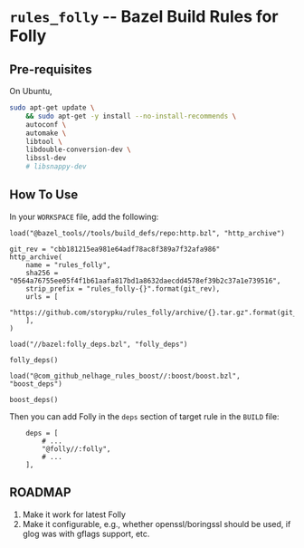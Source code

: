 # `rules_folly` -- Bazel Build Rules for Folly

## Pre-requisites

On Ubuntu,

```bash
sudo apt-get update \
    && sudo apt-get -y install --no-install-recommends \
    autoconf \
    automake \
    libtool \
    libdouble-conversion-dev \
    libssl-dev
    # libsnappy-dev
```

## How To Use

In your `WORKSPACE` file, add the following:

```
load("@bazel_tools//tools/build_defs/repo:http.bzl", "http_archive")

git_rev = "cbb181215ea981e64adf78ac8f389a7f32afa986"
http_archive(
    name = "rules_folly",
    sha256 = "0564a76755ee05f4f1b61aafa817bd1a8632daecdd4578ef39b2c37a1e739516",
    strip_prefix = "rules_folly-{}".format(git_rev),
    urls = [
        "https://github.com/storypku/rules_folly/archive/{}.tar.gz".format(git_rev),
    ],
)

load("//bazel:folly_deps.bzl", "folly_deps")

folly_deps()

load("@com_github_nelhage_rules_boost//:boost/boost.bzl", "boost_deps")

boost_deps()
```

Then you can add Folly in the `deps` section of target rule in the `BUILD` file:

```
    deps = [
        # ...
        "@folly//:folly",
        # ...
    ],
```

## ROADMAP
1. Make it work for latest Folly
2. Make it configurable, e.g., whether openssl/boringssl should be used, if glog was with gflags support, etc.
